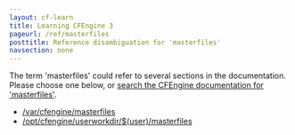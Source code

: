 ```yaml
---
layout: cf-learn
title: Learning CFEngine 3
pageurl: /ref/masterfiles
posttitle: Reference disambiguation for 'masterfiles'
navsection: none
---
```


The term 'masterfiles' could refer to several sections in the documentation. Please choose one below, or
[search the CFEngine documentation for 'masterfiles'](http://cfengine.com/docs/3.5/search.html?q=masterfiles).

- [/var/cfengine/masterfiles](http://cfengine.com/docs/3.5/manuals-design-center-enterprise-sketch-flow.html#var-cfengine-masterfiles)
- [/opt/cfengine/userworkdir/$(user)/masterfiles](http://cfengine.com/docs/3.5/manuals-design-center-enterprise-sketch-flow.html#opt-cfengine-userworkdir-user-masterfiles)
